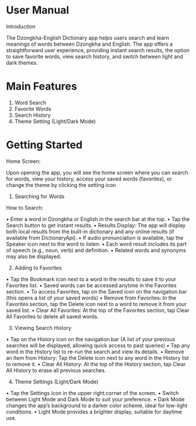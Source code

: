 # User Manual
Introduction

The Dzongkha-English Dictionary app helps users search and learn meanings of words between Dzongkha and English. The app offers a straightforward user experience, providing instant search results, the option to save favorite words, view search history, and switch between light and dark themes.

# Main Features
1.	Word Search
2.	Favorite Words
3.	Search History
4.	Theme Setting (Light/Dark Mode)

# Getting Started

Home Screen: 

Upon opening the app, you will see the home screen where you can search for words, view your history, access your saved words (favorites), or change the theme by clicking the setting icon
 

1.	Searching for Words
   
How to Search:

•	Enter a word in Dzongkha or English in the search bar at the top.
•	Tap the Search button to get instant results.
•	Results Display: The app will display both local results from the built-in dictionary and any online results (if available from DictionaryApi).
•	If audio pronunciation is available, tap the Speaker icon next to the word to listen.
•	Each word result includes its part of speech (e.g., noun, verb) and definition.
•	Related words and synonyms may also be displayed.
    

2.	Adding to Favorites
   
•	Tap the Bookmark icon next to a word in the results to save it to your Favorites list.
•	Saved words can be accessed anytime in the Favorites section.
•	To access Favorites, tap on the Saved icon on the navigation bar (this opens a list of your saved words)
•	Remove from Favorites: In the Favorites section, tap the Delete icon next to a word to remove it from your saved list.
•	Clear All Favorites: At the top of the Favorites section, tap Clear All Favorites to delete all saved words.

 
3.	Viewing Search History
   
•	Tap on the History icon on the navigation bar (A list of your previous searches will be displayed, allowing quick access to past queries)
•	Tap any word in the History list to re-run the search and view its details.
•	Remove an Item from History: Tap the Delete icon next to any word in the History list to remove it.
•	Clear All History: At the top of the History section, tap Clear All History to erase all previous searches.
 

4.	Theme Settings (Light/Dark Mode)
   
•	Tap the Settings icon in the upper right corner of the screen.
•	Switch between Light Mode and Dark Mode to suit your preference.
•	Dark Mode changes the app’s background to a darker color scheme, ideal for low-light conditions.
•	Light Mode provides a brighter display, suitable for daytime use.
 
